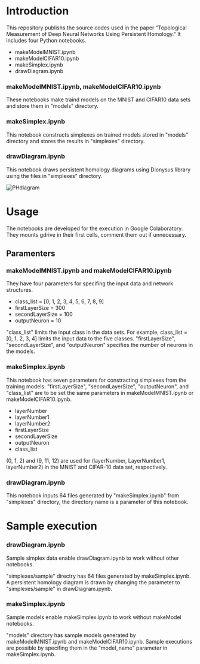 # Introduction
This repository publishs the source codes used in the paper "Topological Measurement of Deep Neural Networks Using Persistent Homology." It includes four Python notebooks. 
* makeModelMNIST.ipynb
* makeModelCIFAR10.ipynb
* makeSimplex.ipynb
* drawDiagram.ipynb

### makeModelMNIST.ipynb, makeModelCIFAR10.ipynb
These notebooks make traind models on the MNIST and CIFAR10 data sets and store them in "models" directory.

### makeSimplex.ipynb
This notebook constructs simplexes on trained models stored in "models" directory and stores the results in "simplexes" directory.

### drawDiagram.ipynb
This notebook draws persistent homology diagrams using Dionysus library using the files in "simplexes" directory.

![PHdiagram](https://user-images.githubusercontent.com/61130343/75102558-beef6380-5630-11ea-8a13-94c985f92fe8.png)

# Usage
The notebooks are developed for the execution in Google Colaboratory. 
They mounts gdrive in their first cells, comment them out if unnecessary.

## Paramenters 

### makeModelMNIST.ipynb and makeModelCIFAR10.ipynb

They have four parameters for specifing the input data and network structures.
* class_list = [0, 1, 2, 3, 4, 5, 6, 7, 8, 9]
* firstLayerSize = 300
* secondLayerSize = 100
* outputNeuron = 10

"class_list" limits the input class in the data sets.
For example, class_list = [0, 1, 2, 3, 4] limits the input data to the five classes.
"firstLayerSize", "secondLayerSize", and "outputNeuron" specifies the number of neurons in the models.

### makeSimplex.ipynb
This notebook has seven parameters for constracting simplexes from the training models.
"firstLayerSize", "secondLayerSize", "outputNeuron", and "class_list" are to be set the same parameters in makeModelMNIST.ipynb or makeModelCIFAR10.ipynb.

* layerNumber
* layerNumber1
* layerNumber2
* firstLayerSize
* secondLayerSize
* outputNeuron
* class_list

(0, 1, 2) and (9, 11, 12) are used for (layerNumber, LayerNumber1, layerNumber2) in the MNIST and CIFAR-10 data set, respectively.

### drawDiagram.ipynb
This notebook inputs 64 files generated by "makeSimplex.ipynb" from "simplexes" directory, the directory name is a parameter of this notebook.

# Sample execution

### drawDiagram.ipynb
Sample simplex data enable drawDiagram.ipynb to work without other notebooks.

"simplexes/sample" directry has 64 files generated by makeSimplex.ipynb.
A persistent homology diagram is drawn by changing the parameter to "simplexes/sample" in drawDiagram.ipynb.


### makeSimplex.ipynb
Sample models enable makeSimplex.ipynb to work without makeModel notebooks.

"models" directory has sample models generated by makeModelMNIST.ipynb and makeModelCIFAR10.ipynb.
Sample executions are possible by specifing them in the "model_name" parameter in makeSimplex.ipynb.

